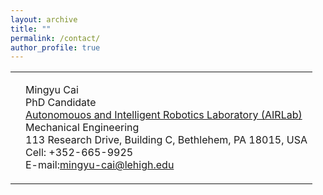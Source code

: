 ```yaml
---
layout: archive
title: ""
permalink: /contact/
author_profile: true
---
```


<table class="imgtable"><tr><td>
<td align="left"><p>Mingyu Cai <br />
PhD Candidate<br />
<a href="https://wordpress.lehigh.edu/robotics/home/">Autonomouos and Intelligent Robotics Laboratory (AIRLab)</a><br />
Mechanical Engineering <br />
113 Research Drive, Building C, Bethlehem, PA 18015, USA <br />
Cell: +352-665-9925<br />
E-mail:<a href="mailto:mingyu-cai@lehigh.edu">mingyu-cai@lehigh.edu</a><br /></p>
</td></tr></table>

